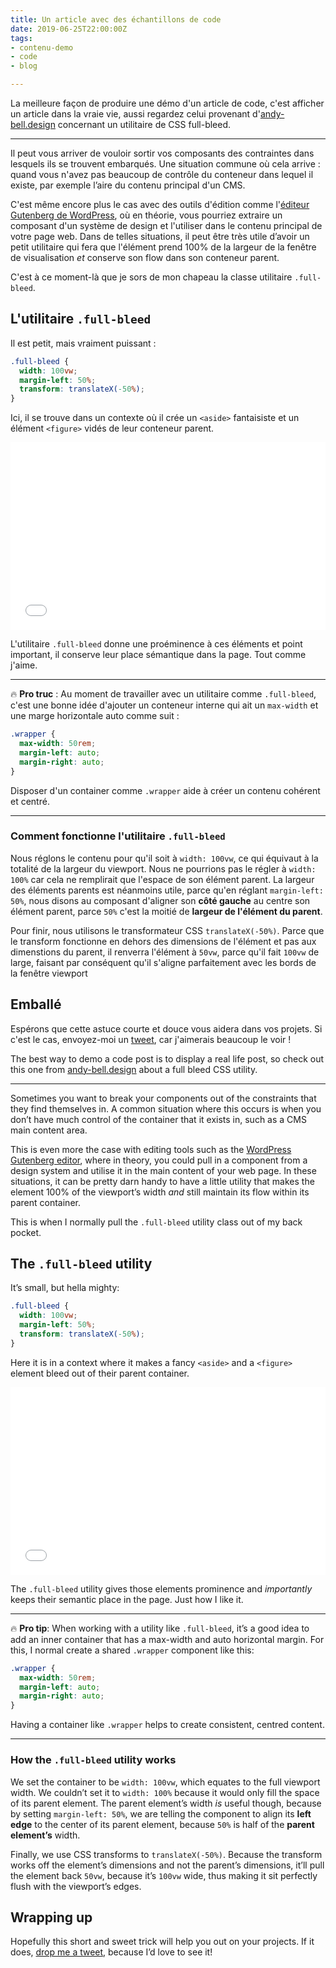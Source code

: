 ```yaml
---
title: Un article avec des échantillons de code
date: 2019-06-25T22:00:00Z
tags:
- contenu-demo
- code
- blog

---
```

La meilleure façon de produire une démo d'un article de code, c'est afficher un article dans la vraie vie, aussi regardez celui provenant d'[andy-bell.design](https://andy-bell.design/wrote/creating-a-full-bleed-css-utility/) concernant un utilitaire de CSS full-bleed.

- - -

Il peut vous arriver de vouloir sortir vos composants des contraintes dans lesquels ils se trouvent embarqués. Une situation commune où cela arrive : quand vous n'avez pas beaucoup de contrôle du conteneur dans lequel il existe, par exemple l’aire du contenu principal d'un CMS.

C'est même encore plus le cas avec des outils d'édition comme l'[éditeur Gutenberg de WordPress](https://wordpress.org/gutenberg/), où en théorie, vous pourriez extraire un composant d'un système de design et l'utiliser dans le contenu principal de votre page web. Dans de telles situations, il peut être très utile d’avoir un petit utilitaire qui fera que l'élément prend 100% de la largeur de la fenêtre de visualisation _et_ conserve son flow dans son conteneur parent.

C'est à ce moment-là que je sors de mon chapeau la classe utilitaire `.full-bleed`.

## L'utilitaire `.full-bleed`

Il est petit, mais vraiment puissant : 

```css
.full-bleed {
  width: 100vw;
  margin-left: 50%;
  transform: translateX(-50%);
}
```

Ici, il se trouve dans un contexte où il crée un `<aside>` fantaisiste et un élément `<figure>` vidés de leur conteneur parent.

<iframe height="300" style="width: 100%;" scrolling="no" title="Piccalilli CSS Utility — Issue  #2 — Full bleed utility" src="//codepen.io/andybelldesign/embed/Nmxrwv/?height=300&theme-id=dark&default-tab=css,result" frameborder="no" allowtransparency="true" allowfullscreen="true">
  Voir le Pen <a href='https://codepen.io/andybelldesign/pen/Nmxrwv/'>Piccalilli CSS Utility — Issue  #2 — Full bleed utility</a> d'Andy Bell
  (<a href='https://codepen.io/andybelldesign'>@andybelldesign</a>) sur <a href='https://codepen.io'>CodePen</a>.
</iframe>

L'utilitaire `.full-bleed` donne une proéminence à ces éléments et point important, il conserve leur place sémantique dans la page. Tout comme j'aime.

- - -

🔥 **Pro truc** : Au moment de travailler avec un utilitaire comme `.full-bleed`, c'est une bonne idée d'ajouter un conteneur interne qui ait un `max-width` et une marge horizontale auto comme suit : 

```css
.wrapper {
  max-width: 50rem;
  margin-left: auto;
  margin-right: auto;
}
```

Disposer d'un container comme `.wrapper` aide à créer un contenu cohérent et centré.

- - -

### Comment fonctionne l'utilitaire `.full-bleed`

Nous réglons le contenu pour qu'il soit à `width: 100vw`, ce qui équivaut à la totalité de la largeur du viewport. Nous ne pourrions pas le régler à `width: 100%` car cela ne remplirait que l'espace de son élément parent. La largeur des éléments parents est néanmoins utile, parce qu'en réglant `margin-left: 50%`, nous disons au composant d'aligner son **côté gauche** au centre son élément parent, parce `50%` c'est la moitié de **largeur de l'élément du parent**.

Pour finir, nous utilisons le transformateur CSS   `translateX(-50%)`. Parce que le transform fonctionne en dehors des dimensions de l'élément et pas aux dimenstions du parent, il renverra l'élément à `50vw`, parce qu'il fait `100vw` de large, faisant par conséquent qu'il s'aligne parfaitement avec les bords de la fenêtre viewport

## Emballé

Espérons que cette astuce courte et douce vous aidera dans vos projets. Si c'est le cas, envoyez-moi un [tweet](https://twitter.com/andybelldesign), car j'aimerais beaucoup le voir !

The best way to demo a code post is to display a real life post, so check out this one from [andy-bell.design](https://andy-bell.design/wrote/creating-a-full-bleed-css-utility/) about a full bleed CSS utility.

- - -

Sometimes you want to break your components out of the constraints that they find themselves in. A common situation where this occurs is when you don’t have much control of the container that it exists in, such as a CMS main content area.

This is even more the case with editing tools such as the [WordPress Gutenberg editor](https://wordpress.org/gutenberg/), where in theory, you could pull in a component from a design system and utilise it in the main content of your web page. In these situations, it can be pretty darn handy to have a little utility that makes the element 100% of the viewport’s width _and_ still maintain its flow within its parent container.

This is when I normally pull the `.full-bleed` utility class out of my back pocket.

## The `.full-bleed` utility

It’s small, but hella mighty:

```css
.full-bleed {
  width: 100vw;
  margin-left: 50%;
  transform: translateX(-50%);
}
```

Here it is in a context where it makes a fancy `<aside>` and a `<figure>` element bleed out of their parent container.

<iframe height="300" style="width: 100%;" scrolling="no" title="Piccalilli CSS Utility — Issue  #2 — Full bleed utility" src="//codepen.io/andybelldesign/embed/Nmxrwv/?height=300&theme-id=dark&default-tab=css,result" frameborder="no" allowtransparency="true" allowfullscreen="true">
  See the Pen <a href='https://codepen.io/andybelldesign/pen/Nmxrwv/'>Piccalilli CSS Utility — Issue  #2 — Full bleed utility</a> by Andy Bell
  (<a href='https://codepen.io/andybelldesign'>@andybelldesign</a>) on <a href='https://codepen.io'>CodePen</a>.
</iframe>

The `.full-bleed` utility gives those elements prominence and _importantly_ keeps their semantic place in the page. Just how I like it.

- - -

🔥 **Pro tip**: When working with a utility like `.full-bleed`, it’s a good idea to add an inner container that has a max-width and auto horizontal margin. For this, I normal create a shared `.wrapper` component like this:

```css
.wrapper {
  max-width: 50rem;
  margin-left: auto;
  margin-right: auto;
}
```

Having a container like `.wrapper` helps to create consistent, centred content.  

- - -

### How the `.full-bleed` utility works

We set the container to be `width: 100vw`, which equates to the full viewport width. We couldn’t set it to `width: 100%` because it would only fill the space of its parent element. The parent element’s width _is_ useful though, because by setting `margin-left: 50%`, we are telling the component to align its **left edge** to the center of its parent element, because `50%` is half of the **parent element’s** width.

Finally, we use CSS transforms to `translateX(-50%)`. Because the transform works off the element’s dimensions and not the parent’s dimensions, it’ll pull the element back `50vw`, because it’s `100vw` wide, thus making it sit perfectly flush with the viewport’s edges.

## Wrapping up

Hopefully this short and sweet trick will help you out on your projects. If it does, [drop me a tweet](https://twitter.com/andybelldesign), because I’d love to see it!